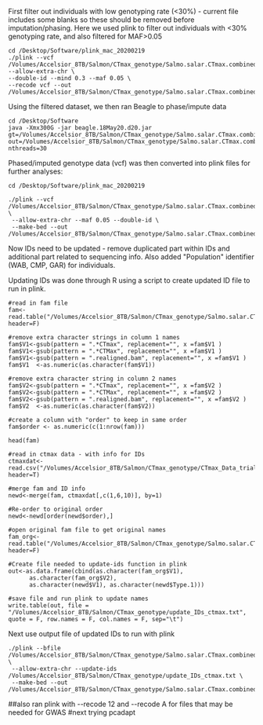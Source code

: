 
First filter out individuals with low genotyping rate (<30%) - current file includes some blanks so these should be removed before imputation/phasing. 
Here we used plink to filter out individuals with <30% genotyping rate, and also filtered for MAF>0.05

```
cd /Desktop/Software/plink_mac_20200219
./plink --vcf /Volumes/Accelsior_8TB/Salmon/CTmax_genotype/Salmo.salar.CTmax.combined.vcf.gz --allow-extra-chr \
--double-id --mind 0.3 --maf 0.05 \
--recode vcf --out /Volumes/Accelsior_8TB/Salmon/CTmax_genotype/Salmo.salar.CTmax.combined_maf005_geno03.vcf
```

Using the filtered dataset, we then ran Beagle to phase/impute data

```
cd /Desktop/Software
java -Xmx300G -jar beagle.18May20.d20.jar gt=/Volumes/Accelsior_8TB/Salmon/CTmax_genotype/Salmo.salar.CTmax.combined_maf005_geno03.vcf.vcf out=/Volumes/Accelsior_8TB/Salmon/CTmax_genotype/Salmo.salar.CTmax.combined_maf005_geno07_phased_imputed  nthreads=30
```

Phased/imputed genotype data (vcf) was then converted into plink files for further analyses:

```
cd /Desktop/Software/plink_mac_20200219

./plink --vcf /Volumes/Accelsior_8TB/Salmon/CTmax_genotype/Salmo.salar.CTmax.combined_maf005_geno07_phased_imputed.vcf.gz \
 --allow-extra-chr --maf 0.05 --double-id \
 --make-bed --out /Volumes/Accelsior_8TB/Salmon/CTmax_genotype/Salmo.salar.CTmax.combined_maf005_geno07_phased_imputed_Final
```

Now IDs need to be updated - remove duplicated part within IDs and additional part related to sequencing info. Also added "Population" identifier (WAB, CMP, GAR) for individuals. 

Updating IDs was done through R using a script to create updated ID file to run in plink.

```
#read in fam file
fam<-read.table("/Volumes/Accelsior_8TB/Salmon/CTmax_genotype/Salmo.salar.CTmax.combined_maf005_geno07_phased_imputed_Final.fam", header=F)

#remove extra character strings in column 1 names
fam$V1<-gsub(pattern = ".*CTmax", replacement="", x =fam$V1 )
fam$V1<-gsub(pattern = ".*CTMax", replacement="", x =fam$V1 )
fam$V1<-gsub(pattern = ".realigned.bam", replacement="", x =fam$V1 )
fam$V1  <-as.numeric(as.character(fam$V1))

#remove extra character string in column 2 names
fam$V2<-gsub(pattern = ".*CTmax", replacement="", x =fam$V2 )
fam$V2<-gsub(pattern = ".*CTMax", replacement="", x =fam$V2 )
fam$V2<-gsub(pattern = ".realigned.bam", replacement="", x =fam$V2 )
fam$V2  <-as.numeric(as.character(fam$V2))

#create a column with "order" to keep in same order
fam$order <- as.numeric(c(1:nrow(fam)))

head(fam)

#read in ctmax data - with info for IDs
ctmaxdat<-read.csv("/Volumes/Accelsior_8TB/Salmon/CTmax_genotype/CTmax_Data_trials.csv", header=T)

#merge fam and ID info
newd<-merge(fam, ctmaxdat[,c(1,6,10)], by=1)

#Re-order to original order
newd<-newd[order(newd$order),]

#open original fam file to get original names
fam_org<-read.table("/Volumes/Accelsior_8TB/Salmon/CTmax_genotype/Salmo.salar.CTmax.combined_maf005_geno07_phased_imputed_Final.fam", header=F)

#Create file needed to update-ids function in plink
out<-as.data.frame(cbind(as.character(fam_org$V1),
      as.character(fam_org$V2),
      as.character(newd$V1), as.character(newd$Type.1)))

#save file and run plink to update names
write.table(out, file = "/Volumes/Accelsior_8TB/Salmon/CTmax_genotype/update_IDs_ctmax.txt", quote = F, row.names = F, col.names = F, sep="\t")
````

Next use output file of updated IDs to run with plink 

```
./plink --bfile /Volumes/Accelsior_8TB/Salmon/CTmax_genotype/Salmo.salar.CTmax.combined_maf005_geno07_phased_imputed_Final \
 --allow-extra-chr --update-ids /Volumes/Accelsior_8TB/Salmon/CTmax_genotype/update_IDs_ctmax.txt \
 --make-bed --out /Volumes/Accelsior_8TB/Salmon/CTmax_genotype/Salmo.salar.CTmax.combined_maf005_geno07_phased_imputed_Final_updateID
```

##also ran plink with --recode 12 and --recode A for files that may be needed for GWAS
#next trying pcadapt
